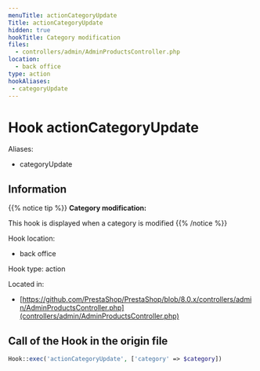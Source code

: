 ```yaml
---
menuTitle: actionCategoryUpdate
Title: actionCategoryUpdate
hidden: true
hookTitle: Category modification
files:
  - controllers/admin/AdminProductsController.php
location:
  - back office
type: action
hookAliases:
 - categoryUpdate
---
```


# Hook actionCategoryUpdate

Aliases: 
 - categoryUpdate



## Information

{{% notice tip %}}
**Category modification:** 

This hook is displayed when a category is modified
{{% /notice %}}

Hook location:
  - back office

Hook type: action

Located in: 
  - [https://github.com/PrestaShop/PrestaShop/blob/8.0.x/controllers/admin/AdminProductsController.php](controllers/admin/AdminProductsController.php)

## Call of the Hook in the origin file

```php
Hook::exec('actionCategoryUpdate', ['category' => $category])
```